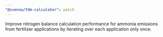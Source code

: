 ```yaml
---
"@svenvw/fdm-calculator": patch
---
```


Improve nitrogen balance calculation performance for ammonia emissions from fertilizer applications by iterating over each application only once.
